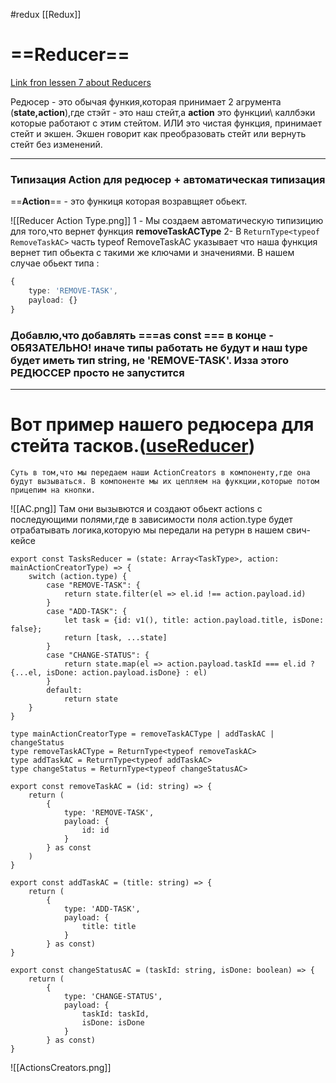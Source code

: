 #redux  [[Redux]]

# ==Reducer==

[Link fron lessen 7 about Reducers](https://youtu.be/Ed70AZk1ofE?t=8323)

Редюсер - это обычая функия,которая принимает 2 агрумента (**state,action**),где стэйт - это наш стейт,а **action** это функции\ каллбэки которые работают с этим стейтом. 
ИЛИ
это чистая функция, принимает стейт и экшен. Экшен говорит как преобразовать стейт или вернуть стейт без изменений.

__________________
### Типизация Action для редюсер + автоматическая типизация

==**Action**== - это функиця которая возравщяет обьект.

![[Reducer Action Type.png]]
1 - Мы создаем автоматическую типизицию для того,что вернет функция **removeTaskACType**
2- В `ReturnType<typeof RemoveTaskAC>` часть typeof RemoveTaskAC указывает что наша функция вернет тип обьекта с такими же ключами и значениями. В нашем случае обьект типа :
```ts
{  
    type: 'REMOVE-TASK',  
    payload: {}  
}

```

  ### Добавлю,что добавлять ===as const === в конце -  **ОБЯЗАТЕЛЬНО!**   иначе типы работать не будут и наш type будет иметь тип string, не 'REMOVE-TASK'.  Изза этого РЕДЮССЕР просто не запустится
_________________________________________
# Вот пример нашего редюсера для стейта тасков.([useReducer](obsidian://open?vault=ObsidianFiles&file=React%2FReact%20hooks%2FuseReducer))
	Суть в том,что мы передаем наши ActionCreators в компоненту,где она будут вызываться. В компоненте мы их цепляем на фуккции,которые потом прицепим на кнопки. 
	
![[AC.png]]
Там они вызывются и создают обьект actions с последующими полями,где в зависимости поля action.type будет отрабатывать логика,которую мы передали на ретурн в нашем свич-кейсе
``` tsx
export const TasksReducer = (state: Array<TaskType>, action: mainActionCreatorType) => {  
    switch (action.type) {  
        case "REMOVE-TASK": {  
            return state.filter(el => el.id !== action.payload.id)  
        }  
        case "ADD-TASK": {  
            let task = {id: v1(), title: action.payload.title, isDone: false};  
            return [task, ...state]  
        }  
        case "CHANGE-STATUS": {  
            return state.map(el => action.payload.taskId === el.id ? {...el, isDone: action.payload.isDone} : el)  
        }  
        default:  
            return state  
    }  
}  
  
type mainActionCreatorType = removeTaskACType | addTaskAC | changeStatus  
type removeTaskACType = ReturnType<typeof removeTaskAC>  
type addTaskAC = ReturnType<typeof addTaskAC>  
type changeStatus = ReturnType<typeof changeStatusAC>  
  
export const removeTaskAC = (id: string) => {  
    return (  
        {  
            type: 'REMOVE-TASK',  
            payload: {  
                id: id  
            }  
        } as const  
    )  
}  
  
export const addTaskAC = (title: string) => {  
    return (  
        {  
            type: 'ADD-TASK',  
            payload: {  
                title: title  
            }  
        } as const)  
}  
  
export const changeStatusAC = (taskId: string, isDone: boolean) => {  
    return (  
        {  
            type: 'CHANGE-STATUS',  
            payload: {  
                taskId: taskId,  
                isDone: isDone  
            }  
        } as const)  
}
```



![[ActionsCreators.png]]